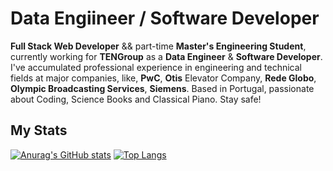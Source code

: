 # Data Engiineer / Software Developer
**Full Stack Web Developer** && part-time **Master's Engineering Student**, currently working for **TENGroup** as a **Data Engineer** & **Software Developer**.
I've accumulated professional experience in engineering and technical fields at major companies, like, **PwC**, **Otis** Elevator Company, **Rede Globo**, **Olympic Broadcasting Services**, **Siemens**.
Based in Portugal, passionate about Coding, Science Books and Classical Piano.
Stay safe!



## My Stats
[![Anurag's GitHub stats](https://github-readme-stats.vercel.app/api?username=thales-gomes&show_icons=true&theme=tokyonight)](https://github.com/anuraghazra/github-readme-stats)
[![Top Langs](https://github-readme-stats.vercel.app/api/top-langs/?username=thales-gomes&layout=compact)](https://github.com/anuraghazra/github-readme-stats)

